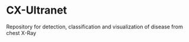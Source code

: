 # CX-Ultranet
Repository for detection, classification and visualization of disease from chest X-Ray
